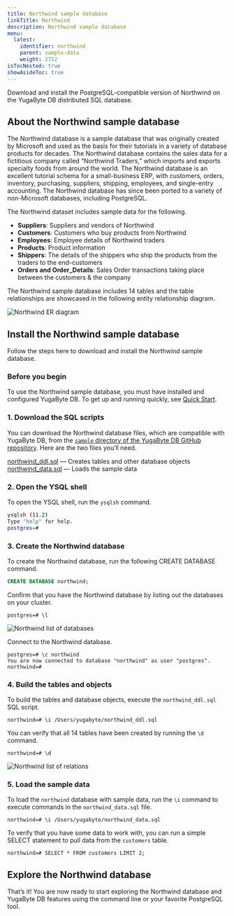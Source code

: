 ```yaml
---
title: Northwind sample database
linkTitle: Northwind
description: Northwind sample database
menu:
  latest:
    identifier: northwind
    parent: sample-data
    weight: 2752
isTocNested: true
showAsideToc: true
---
```


Download and install the PostgreSQL-compatible version of Northwind on the YugaByte DB distributed SQL database.

## About the Northwind sample database

The Northwind database is a sample database that was originally created by Microsoft and used as the basis for their tutorials in a variety of database products for decades. The Northwind database contains the sales data for a fictitious company called “Northwind Traders,” which imports and exports specialty foods from around the world. The Northwind database is an excellent tutorial schema for a small-business ERP, with customers, orders, inventory, purchasing, suppliers, shipping, employees, and single-entry accounting. The Northwind database has since been ported to a variety of non-Microsoft databases, including PostgreSQL.

The Northwind dataset includes sample data for the following.

- **Suppliers**: Suppliers and vendors of Northwind
- **Customers**: Customers who buy products from Northwind
- **Employees**: Employee details of Northwind traders
- **Products**: Product information
- **Shippers**: The details of the shippers who ship the products from the traders to the end-customers
- **Orders and Order_Details**: Sales Order transactions taking place between the customers & the company

The Northwind sample database includes 14 tables and the table relationships are showcased in the following entity relationship diagram.

![Northwind ER diagram](/images/sample-data/northwind/northwind-er-diagram.png)

## Install the Northwind sample database

Follow the steps here to download and install the Northwind sample database.

### Before you begin

To use the Northwind sample database, you must have installed and configured YugaByte DB. To get up and running quickly, see [Quick Start](/latest/quick-start/).

### 1. Download the SQL scripts

You can download the Northwind database files, which are compatible with YugaByte DB, from the [`sample` directory of the YugaByte DB GitHub repository](https://github.com/YugaByte/yugabyte-db/tree/master/sample). Here are the two files you’ll need.

[northwind_ddl.sql](https://raw.githubusercontent.com/YugaByte/yugabyte-db/master/sample/northwind_ddl.sql) — Creates tables and other database objects
[northwind_data.sql](https://raw.githubusercontent.com/YugaByte/yugabyte-db/master/sample/northwind_data.sql) — Loads the sample data

### 2. Open the YSQL shell

To open the YSQL shell, run the `ysqlsh` command.

```sh
ysqlsh (11.2)
Type "help" for help.
postgres=#
```

### 3. Create the Northwind database

To create the Northwind database, run the following CREATE DATABASE command.

```sql
CREATE DATABASE northwind;
```

Confirm that you have the Northwind database by listing out the databases on your cluster.

```
postgres=# \l
```

![Northwind list of databases](/images/datasets/northwind/northwind-list-of-dbs.png)

Connect to the Northwind database.

```
postgres=# \c northwind
You are now connected to database "northwind" as user "postgres".
northwind=#
```

### 4. Build the tables and objects

To build the tables and database objects, execute the `northwind_ddl.sql` SQL script.

```
northwind=# \i /Users/yugabyte/northwind_ddl.sql
```

You can verify that all 14 tables have been created by running the `\d` command.

```
northwind=# \d
```

![Northwind list of relations](/images/datasets/northwind/northwind-list-of-relations.png)

### 5. Load the sample data

To load the `northwind` database with sample data, run the `\i` command to execute commands in the `northwind_data.sql` file.

```
northwind=# \i /Users/yugabyte/northwind_data.sql
```

To verify that you have some data to work with, you can run a simple SELECT statement to pull data from the `customers` table.

```
northwind=# SELECT * FROM customers LIMIT 2;
```

## Explore the Northwind database

That’s it! You are now ready to start exploring the Northwind database and YugaByte DB features using the command line or your favorite PostgreSQL tool.
